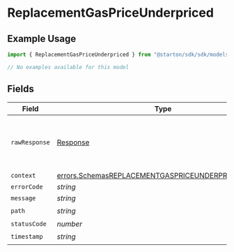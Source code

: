 # ReplacementGasPriceUnderpriced

## Example Usage

```typescript
import { ReplacementGasPriceUnderpriced } from "@starton/sdk/sdk/models/errors";

// No examples available for this model
```

## Fields

| Field                                                                                                                             | Type                                                                                                                              | Required                                                                                                                          | Description                                                                                                                       |
| --------------------------------------------------------------------------------------------------------------------------------- | --------------------------------------------------------------------------------------------------------------------------------- | --------------------------------------------------------------------------------------------------------------------------------- | --------------------------------------------------------------------------------------------------------------------------------- |
| `rawResponse`                                                                                                                     | [Response](https://developer.mozilla.org/en-US/docs/Web/API/Response)                                                             | :heavy_minus_sign:                                                                                                                | Raw HTTP response; suitable for custom response parsing                                                                           |
| `context`                                                                                                                         | [errors.SchemasREPLACEMENTGASPRICEUNDERPRICEDContext](../../../sdk/models/errors/schemasreplacementgaspriceunderpricedcontext.md) | :heavy_minus_sign:                                                                                                                | N/A                                                                                                                               |
| `errorCode`                                                                                                                       | *string*                                                                                                                          | :heavy_minus_sign:                                                                                                                | N/A                                                                                                                               |
| `message`                                                                                                                         | *string*                                                                                                                          | :heavy_minus_sign:                                                                                                                | N/A                                                                                                                               |
| `path`                                                                                                                            | *string*                                                                                                                          | :heavy_check_mark:                                                                                                                | N/A                                                                                                                               |
| `statusCode`                                                                                                                      | *number*                                                                                                                          | :heavy_minus_sign:                                                                                                                | N/A                                                                                                                               |
| `timestamp`                                                                                                                       | *string*                                                                                                                          | :heavy_check_mark:                                                                                                                | N/A                                                                                                                               |